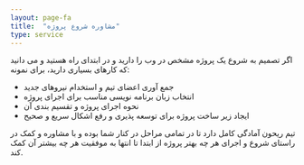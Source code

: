 ```yaml
---
layout: page-fa
title:  "مشاوره شروع پروژه"
type: service
---
```

اگر تصمیم به شروع یک پروژه مشخص در وب را دارید و در ابتدای راه هستید و می دانید که کارهای بسیاری دارید، برای نمونه:

- جمع آوری اعضای تیم و استخدام نیروهای جدید
- انتخاب زبان برنامه نویسی مناسب برای اجرای پروژه
- نحوه اجرای پروژه و تقسیم بندی آن
- ایجاد زیر ساخت پروژه برای توسعه پذیری و رفع اشکال سریع و صحیح

تیم ریحون آمادگی کامل دارد تا در تمامی مراحل در کنار شما بوده و با مشاوره و کمک در راستای شروع و اجرای هر چه بهتر پروژه از ابتدا تا انتها به موفقیت هر چه بیشتر آن کمک کند.